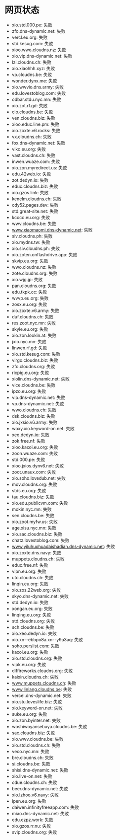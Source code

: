# 网页状态
- xio.std.000.pe: 失败
- zfo.dns-dynamic.net: 失败
- vercl.eu.org: 失败
- std.kesug.com: 失败
- xioo.wwo.cloudns.nz: 失败
- xio.vip.dns-dynamic.net: 失败
- lzi.cloudns.ch: 失败
- xio.xiaohhh.xyz: 失败
- vp.cloudns.be: 失败
- wonder.dynx.me: 失败
- xio.wwvio.dns.army: 失败
- edu.lovestoblog.com: 失败
- odbar.stdu.nyc.mn: 失败
- xio.zot.rf.gd: 失败
- clo.cloudns.be: 失败
- ven.cloudns.biz: 失败
- xioo.educ.line.pm: 失败
- xio.zoxte.v6.rocks: 失败
- vx.cloudns.ch: 失败
- fox.dns-dynamic.net: 失败
- viko.eu.org: 失败
- vast.cloudns.ch: 失败
- inwen.wuaze.com: 失败
- xio.zon.myredirect.us: 失败
- edu.42web.io: 失败
- zot.dedyn.io: 失败
- educ.cloudns.biz: 失败
- xio.gzos.link: 失败
- kenelm.cloudns.ch: 失败
- cdy52.pages.dev: 失败
- std.great-site.net: 失败
- kcoco.eu.org: 失败
- wwv.cloudns.be: 失败
- www.xiaomaomi.dns-dynamic.net: 失败
- siv.cloudns.ph: 失败
- xio.mydns.tw: 失败
- xio.siv.cloudns.ph: 失败
- xio.zoten.onflashdrive.app: 失败
- skvip.eu.org: 失败
- wwo.cloudns.nz: 失败
- zote.cloudns.org: 失败
- xio.wjg.jp: 失败
- pan.cloudns.org: 失败
- edu.tkpk.cc: 失败
- wvvp.eu.org: 失败
- zosx.eu.org: 失败
- xio.zoxte.v6.army: 失败
- duf.cloudns.ch: 失败
- res.zoot.nyc.mn: 失败
- skyle.eu.org: 失败
- xio.zon.lookin.at: 失败
- jxio.nyc.mn: 失败
- linwen.rf.gd: 失败
- xio.std.kesug.com: 失败
- virgo.cloudns.biz: 失败
- zfo.cloudns.org: 失败
- ricpig.eu.org: 失败
- xiolin.dns-dynamic.net: 失败
- vice.cloudns.be: 失败
- ipzo.eu.org: 失败
- vip.dns-dynamic.net: 失败
- vp.dns-dynamic.net: 失败
- wwo.cloudns.ch: 失败
- dsk.cloudns.biz: 失败
- xio.jxsio.v6.army: 失败
- woxy.xio.keyword-on.net: 失败
- xeo.dedyn.io: 失败
- zok.free.nf: 失败
- xioo.kaxoi.eu.org: 失败
- zoon.wuaze.com: 失败
- std.000.pe: 失败
- xioo.jxios.dynv6.net: 失败
- zoot.unaux.com: 失败
- xio.soho.lovedub.net: 失败
- mov.cloudns.org: 失败
- stds.eu.org: 失败
- tau.cloudns.biz: 失败
- xio.edu.publicvm.com: 失败
- mokin.nyc.mn: 失败
- sen.cloudns.be: 失败
- xio.zoot.myfw.us: 失败
- age.xisu.nyc.mn: 失败
- xio.sac.cloudns.biz: 失败
- chatz.lovestoblog.com: 失败
- www.yiluhuohuadaishadian.dns-dynamic.net: 失败
- xio.zoxte.dns.navy: 失败
- muppets.cloudns.ch: 失败
- educ.free.nf: 失败
- vipn.eu.org: 失败
- uto.cloudns.ch: 失败
- linqin.eu.org: 失败
- xio.zos.22web.org: 失败
- skyo.dns-dynamic.net: 失败
- std.dedyn.io: 失败
- xongan.eu.org: 失败
- linqing.eu.org: 失败
- std.cloudns.org: 失败
- sch.cloudns.be: 失败
- xio.xeo.dedyn.io: 失败
- xio.xn--ebbpo8a.xn--y9a3aq: 失败
- soho.perslist.com: 失败
- kaxoi.eu.org: 失败
- xio.std.cloudns.org: 失败
- vipk.eu.org: 失败
- diffireworks.cloudns.org: 失败
- kaixin.cloudns.ch: 失败
- www.muppets.cloudns.ch: 失败
- www.liniang.cloudns.be: 失败
- vercel.dns-dynamic.net: 失败
- xio.stu.loveslife.biz: 失败
- xio.keyword-on.net: 失败
- suke.eu.org: 失败
- xio.zon.byinter.net: 失败
- woshiwoyansebuya.cloudns.be: 失败
- sac.cloudns.biz: 失败
- xio.wwv.cloudns.be: 失败
- xio.std.cloudns.ch: 失败
- veco.nyc.mn: 失败
- bre.cloudns.ch: 失败
- si.cloudns.be: 失败
- shisi.dns-dynamic.net: 失败
- xio.live-on.net: 失败
- cdue.cloudns.ch: 失败
- beer.dns-dynamic.net: 失败
- xio.lzhoo.v6.navy: 失败
- ipen.eu.org: 失败
- daiwen.infinityfreeapp.com: 失败
- miao.dns-dynamic.net: 失败
- edu.ezpz.work: 失败
- xio.gzos.rr.nu: 失败
- svip.cloudns.org: 失败
